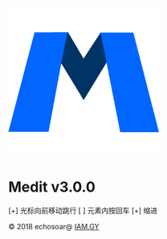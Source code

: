 ![logo](./images/logo.png)
# Medit v3.0.0

[+] 光标向前移动跳行
[ ] 元素内按回车
[+] 缩进

© 2018 echosoar@ [IAM.GY](http://iam.gy/)

